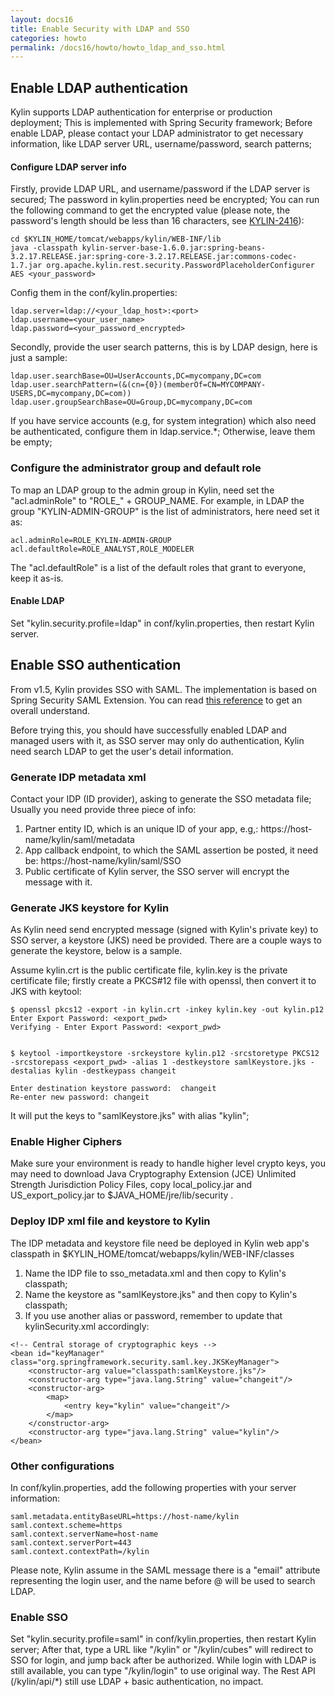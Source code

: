 ```yaml
---
layout: docs16
title: Enable Security with LDAP and SSO
categories: howto
permalink: /docs16/howto/howto_ldap_and_sso.html
---
```


## Enable LDAP authentication

Kylin supports LDAP authentication for enterprise or production deployment; This is implemented with Spring Security framework; Before enable LDAP, please contact your LDAP administrator to get necessary information, like LDAP server URL, username/password, search patterns;

#### Configure LDAP server info

Firstly, provide LDAP URL, and username/password if the LDAP server is secured; The password in kylin.properties need be encrypted; You can run the following command to get the encrypted value (please note, the password's length should be less than 16 characters, see [KYLIN-2416](https://issues.apache.org/jira/browse/KYLIN-2416)):

```
cd $KYLIN_HOME/tomcat/webapps/kylin/WEB-INF/lib
java -classpath kylin-server-base-1.6.0.jar:spring-beans-3.2.17.RELEASE.jar:spring-core-3.2.17.RELEASE.jar:commons-codec-1.7.jar org.apache.kylin.rest.security.PasswordPlaceholderConfigurer AES <your_password>
```

Config them in the conf/kylin.properties:

```
ldap.server=ldap://<your_ldap_host>:<port>
ldap.username=<your_user_name>
ldap.password=<your_password_encrypted>
```

Secondly, provide the user search patterns, this is by LDAP design, here is just a sample:

```
ldap.user.searchBase=OU=UserAccounts,DC=mycompany,DC=com
ldap.user.searchPattern=(&(cn={0})(memberOf=CN=MYCOMPANY-USERS,DC=mycompany,DC=com))
ldap.user.groupSearchBase=OU=Group,DC=mycompany,DC=com
```

If you have service accounts (e.g, for system integration) which also need be authenticated, configure them in ldap.service.*; Otherwise, leave them be empty;

### Configure the administrator group and default role

To map an LDAP group to the admin group in Kylin, need set the "acl.adminRole" to "ROLE_" + GROUP_NAME. For example, in LDAP the group "KYLIN-ADMIN-GROUP" is the list of administrators, here need set it as:

```
acl.adminRole=ROLE_KYLIN-ADMIN-GROUP
acl.defaultRole=ROLE_ANALYST,ROLE_MODELER
```

The "acl.defaultRole" is a list of the default roles that grant to everyone, keep it as-is.

#### Enable LDAP

Set "kylin.security.profile=ldap" in conf/kylin.properties, then restart Kylin server.

## Enable SSO authentication

From v1.5, Kylin provides SSO with SAML. The implementation is based on Spring Security SAML Extension. You can read [this reference](http://docs.spring.io/autorepo/docs/spring-security-saml/1.0.x-SNAPSHOT/reference/htmlsingle/) to get an overall understand.

Before trying this, you should have successfully enabled LDAP and managed users with it, as SSO server may only do authentication, Kylin need search LDAP to get the user's detail information.

### Generate IDP metadata xml
Contact your IDP (ID provider), asking to generate the SSO metadata file; Usually you need provide three piece of info:

  1. Partner entity ID, which is an unique ID of your app, e.g,: https://host-name/kylin/saml/metadata 
  2. App callback endpoint, to which the SAML assertion be posted, it need be: https://host-name/kylin/saml/SSO
  3. Public certificate of Kylin server, the SSO server will encrypt the message with it.

### Generate JKS keystore for Kylin
As Kylin need send encrypted message (signed with Kylin's private key) to SSO server, a keystore (JKS) need be provided. There are a couple ways to generate the keystore, below is a sample.

Assume kylin.crt is the public certificate file, kylin.key is the private certificate file; firstly create a PKCS#12 file with openssl, then convert it to JKS with keytool: 

```
$ openssl pkcs12 -export -in kylin.crt -inkey kylin.key -out kylin.p12
Enter Export Password: <export_pwd>
Verifying - Enter Export Password: <export_pwd>


$ keytool -importkeystore -srckeystore kylin.p12 -srcstoretype PKCS12 -srcstorepass <export_pwd> -alias 1 -destkeystore samlKeystore.jks -destalias kylin -destkeypass changeit

Enter destination keystore password:  changeit
Re-enter new password: changeit
```

It will put the keys to "samlKeystore.jks" with alias "kylin";

### Enable Higher Ciphers

Make sure your environment is ready to handle higher level crypto keys, you may need to download Java Cryptography Extension (JCE) Unlimited Strength Jurisdiction Policy Files, copy local_policy.jar and US_export_policy.jar to $JAVA_HOME/jre/lib/security .

### Deploy IDP xml file and keystore to Kylin

The IDP metadata and keystore file need be deployed in Kylin web app's classpath in $KYLIN_HOME/tomcat/webapps/kylin/WEB-INF/classes 
	
  1. Name the IDP file to sso_metadata.xml and then copy to Kylin's classpath;
  2. Name the keystore as "samlKeystore.jks" and then copy to Kylin's classpath;
  3. If you use another alias or password, remember to update that kylinSecurity.xml accordingly:

```
<!-- Central storage of cryptographic keys -->
<bean id="keyManager" class="org.springframework.security.saml.key.JKSKeyManager">
	<constructor-arg value="classpath:samlKeystore.jks"/>
	<constructor-arg type="java.lang.String" value="changeit"/>
	<constructor-arg>
		<map>
			<entry key="kylin" value="changeit"/>
		</map>
	</constructor-arg>
	<constructor-arg type="java.lang.String" value="kylin"/>
</bean>

```

### Other configurations
In conf/kylin.properties, add the following properties with your server information:

```
saml.metadata.entityBaseURL=https://host-name/kylin
saml.context.scheme=https
saml.context.serverName=host-name
saml.context.serverPort=443
saml.context.contextPath=/kylin
```

Please note, Kylin assume in the SAML message there is a "email" attribute representing the login user, and the name before @ will be used to search LDAP. 

### Enable SSO
Set "kylin.security.profile=saml" in conf/kylin.properties, then restart Kylin server; After that, type a URL like "/kylin" or "/kylin/cubes" will redirect to SSO for login, and jump back after be authorized. While login with LDAP is still available, you can type "/kylin/login" to use original way. The Rest API (/kylin/api/*) still use LDAP + basic authentication, no impact.

